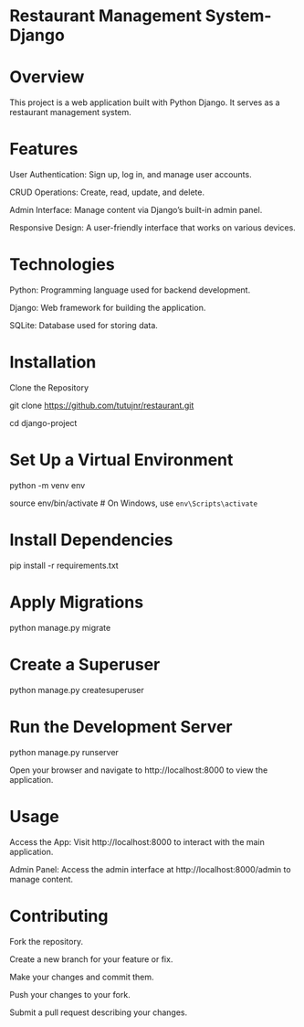 # Restaurant Management System-Django
# Overview
This project is a web application built with Python Django. It serves as a restaurant management system.

# Features
User Authentication: Sign up, log in, and manage user accounts.

CRUD Operations: Create, read, update, and delete.

Admin Interface: Manage content via Django’s built-in admin panel.

Responsive Design: A user-friendly interface that works on various devices.

# Technologies
Python: Programming language used for backend development.

Django: Web framework for building the application.

SQLite: Database used for storing data.

# Installation
Clone the Repository

git clone https://github.com/tutujnr/restaurant.git

cd django-project

# Set Up a Virtual Environment

python -m venv env

source env/bin/activate  # On Windows, use `env\Scripts\activate`

# Install Dependencies

pip install -r requirements.txt

# Apply Migrations

python manage.py migrate
# Create a Superuser

python manage.py createsuperuser
# Run the Development Server

python manage.py runserver

Open your browser and navigate to http://localhost:8000 to view the application.

# Usage
Access the App: Visit http://localhost:8000 to interact with the main application.

Admin Panel: Access the admin interface at http://localhost:8000/admin to manage content.
# Contributing
Fork the repository.

Create a new branch for your feature or fix.

Make your changes and commit them.

Push your changes to your fork.

Submit a pull request describing your changes.
